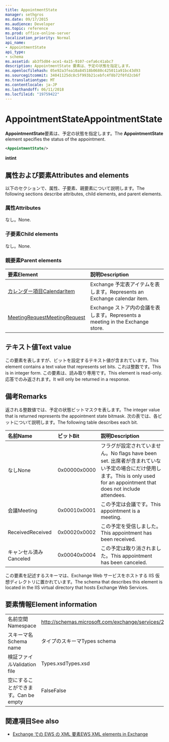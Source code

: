 ```yaml
---
title: AppointmentState
manager: sethgros
ms.date: 09/17/2015
ms.audience: Developer
ms.topic: reference
ms.prod: office-online-server
localization_priority: Normal
api_name:
- AppointmentState
api_type:
- schema
ms.assetid: ab3f5d04-ace1-4a15-9107-cefa6c41abc7
description: AppointmentState 要素は、予定の状態を指定します。
ms.openlocfilehash: 05e92a3fea10a84518b0680c425011a91bc43d93
ms.sourcegitcommit: 34041125dc8c5f993b21cebfc4f8b72f0fd2cb6f
ms.translationtype: MT
ms.contentlocale: ja-JP
ms.lasthandoff: 06/11/2018
ms.locfileid: "19759422"
---
```

# <a name="appointmentstate"></a><span data-ttu-id="7819a-103">AppointmentState</span><span class="sxs-lookup"><span data-stu-id="7819a-103">AppointmentState</span></span>

<span data-ttu-id="7819a-104">**AppointmentState**要素は、予定の状態を指定します。</span><span class="sxs-lookup"><span data-stu-id="7819a-104">The **AppointmentState** element specifies the status of the appointment.</span></span> 
  
```XML
<AppointmentState/>
```

 <span data-ttu-id="7819a-105">**int**</span><span class="sxs-lookup"><span data-stu-id="7819a-105">**int**</span></span>
## <a name="attributes-and-elements"></a><span data-ttu-id="7819a-106">属性および要素</span><span class="sxs-lookup"><span data-stu-id="7819a-106">Attributes and elements</span></span>

<span data-ttu-id="7819a-107">以下のセクションで、属性、子要素、親要素について説明します。</span><span class="sxs-lookup"><span data-stu-id="7819a-107">The following sections describe attributes, child elements, and parent elements.</span></span>
  
### <a name="attributes"></a><span data-ttu-id="7819a-108">属性</span><span class="sxs-lookup"><span data-stu-id="7819a-108">Attributes</span></span>

<span data-ttu-id="7819a-109">なし。</span><span class="sxs-lookup"><span data-stu-id="7819a-109">None.</span></span>
  
### <a name="child-elements"></a><span data-ttu-id="7819a-110">子要素</span><span class="sxs-lookup"><span data-stu-id="7819a-110">Child elements</span></span>

<span data-ttu-id="7819a-111">なし。</span><span class="sxs-lookup"><span data-stu-id="7819a-111">None.</span></span>
  
### <a name="parent-elements"></a><span data-ttu-id="7819a-112">親要素</span><span class="sxs-lookup"><span data-stu-id="7819a-112">Parent elements</span></span>

|<span data-ttu-id="7819a-113">**要素**</span><span class="sxs-lookup"><span data-stu-id="7819a-113">**Element**</span></span>|<span data-ttu-id="7819a-114">**説明**</span><span class="sxs-lookup"><span data-stu-id="7819a-114">**Description**</span></span>|
|:-----|:-----|
|[<span data-ttu-id="7819a-115">カレンダー項目</span><span class="sxs-lookup"><span data-stu-id="7819a-115">CalendarItem</span></span>](calendaritem.md) <br/> |<span data-ttu-id="7819a-116">Exchange 予定表アイテムを表します。</span><span class="sxs-lookup"><span data-stu-id="7819a-116">Represents an Exchange calendar item.</span></span>  <br/> |
|[<span data-ttu-id="7819a-117">MeetingRequest</span><span class="sxs-lookup"><span data-stu-id="7819a-117">MeetingRequest</span></span>](meetingrequest.md) <br/> |<span data-ttu-id="7819a-118">Exchange ストア内の会議を表します。</span><span class="sxs-lookup"><span data-stu-id="7819a-118">Represents a meeting in the Exchange store.</span></span>  <br/> |
   
## <a name="text-value"></a><span data-ttu-id="7819a-119">テキスト値</span><span class="sxs-lookup"><span data-stu-id="7819a-119">Text value</span></span>

<span data-ttu-id="7819a-120">この要素を表しますが、ビットを設定するテキスト値が含まれています。</span><span class="sxs-lookup"><span data-stu-id="7819a-120">This element contains a text value that represents set bits.</span></span> <span data-ttu-id="7819a-121">これは整数です。</span><span class="sxs-lookup"><span data-stu-id="7819a-121">This is in integer form.</span></span> <span data-ttu-id="7819a-122">この要素は、読み取り専用です。</span><span class="sxs-lookup"><span data-stu-id="7819a-122">This element is read-only.</span></span> <span data-ttu-id="7819a-123">応答でのみ返されます。</span><span class="sxs-lookup"><span data-stu-id="7819a-123">It will only be returned in a response.</span></span>
  
## <a name="remarks"></a><span data-ttu-id="7819a-124">備考</span><span class="sxs-lookup"><span data-stu-id="7819a-124">Remarks</span></span>

<span data-ttu-id="7819a-125">返される整数値では、予定の状態ビットマスクを表します。</span><span class="sxs-lookup"><span data-stu-id="7819a-125">The integer value that is returned represents the appointment state bitmask.</span></span> <span data-ttu-id="7819a-126">次の表では、各ビットについて説明します。</span><span class="sxs-lookup"><span data-stu-id="7819a-126">The following table describes each bit.</span></span>
  
|<span data-ttu-id="7819a-127">**名前**</span><span class="sxs-lookup"><span data-stu-id="7819a-127">**Name**</span></span>|<span data-ttu-id="7819a-128">**ビット**</span><span class="sxs-lookup"><span data-stu-id="7819a-128">**Bit**</span></span>|<span data-ttu-id="7819a-129">**説明**</span><span class="sxs-lookup"><span data-stu-id="7819a-129">**Description**</span></span>|
|:-----|:-----|:-----|
|<span data-ttu-id="7819a-130">なし</span><span class="sxs-lookup"><span data-stu-id="7819a-130">None</span></span>  <br/> |<span data-ttu-id="7819a-131">0x0000</span><span class="sxs-lookup"><span data-stu-id="7819a-131">0x0000</span></span>  <br/> |<span data-ttu-id="7819a-132">フラグが設定されていません。</span><span class="sxs-lookup"><span data-stu-id="7819a-132">No flags have been set.</span></span> <span data-ttu-id="7819a-133">出席者が含まれていない予定の場合にだけ使用します。</span><span class="sxs-lookup"><span data-stu-id="7819a-133">This is only used for an appointment that does not include attendees.</span></span>  <br/> |
|<span data-ttu-id="7819a-134">会議</span><span class="sxs-lookup"><span data-stu-id="7819a-134">Meeting</span></span>  <br/> |<span data-ttu-id="7819a-135">0x0001</span><span class="sxs-lookup"><span data-stu-id="7819a-135">0x0001</span></span>  <br/> |<span data-ttu-id="7819a-136">この予定は会議です。</span><span class="sxs-lookup"><span data-stu-id="7819a-136">This appointment is a meeting.</span></span>  <br/> |
|<span data-ttu-id="7819a-137">Received</span><span class="sxs-lookup"><span data-stu-id="7819a-137">Received</span></span>  <br/> |<span data-ttu-id="7819a-138">0x0002</span><span class="sxs-lookup"><span data-stu-id="7819a-138">0x0002</span></span>  <br/> |<span data-ttu-id="7819a-139">この予定を受信しました。</span><span class="sxs-lookup"><span data-stu-id="7819a-139">This appointment has been received.</span></span>  <br/> |
|<span data-ttu-id="7819a-140">キャンセル済み</span><span class="sxs-lookup"><span data-stu-id="7819a-140">Canceled</span></span>  <br/> |<span data-ttu-id="7819a-141">0x0004</span><span class="sxs-lookup"><span data-stu-id="7819a-141">0x0004</span></span>  <br/> |<span data-ttu-id="7819a-142">この予定は取り消されました。</span><span class="sxs-lookup"><span data-stu-id="7819a-142">This appointment has been canceled.</span></span>  <br/> |
   
<span data-ttu-id="7819a-143">この要素を記述するスキーマは、Exchange Web サービスをホストする IIS 仮想ディレクトリに置かれています。</span><span class="sxs-lookup"><span data-stu-id="7819a-143">The schema that describes this element is located in the IIS virtual directory that hosts Exchange Web Services.</span></span>
  
## <a name="element-information"></a><span data-ttu-id="7819a-144">要素情報</span><span class="sxs-lookup"><span data-stu-id="7819a-144">Element information</span></span>

|||
|:-----|:-----|
|<span data-ttu-id="7819a-145">名前空間</span><span class="sxs-lookup"><span data-stu-id="7819a-145">Namespace</span></span>  <br/> |http://schemas.microsoft.com/exchange/services/2006/types  <br/> |
|<span data-ttu-id="7819a-146">スキーマ名</span><span class="sxs-lookup"><span data-stu-id="7819a-146">Schema name</span></span>  <br/> |<span data-ttu-id="7819a-147">タイプのスキーマ</span><span class="sxs-lookup"><span data-stu-id="7819a-147">Types schema</span></span>  <br/> |
|<span data-ttu-id="7819a-148">検証ファイル</span><span class="sxs-lookup"><span data-stu-id="7819a-148">Validation file</span></span>  <br/> |<span data-ttu-id="7819a-149">Types.xsd</span><span class="sxs-lookup"><span data-stu-id="7819a-149">Types.xsd</span></span>  <br/> |
|<span data-ttu-id="7819a-150">空にすることができます。</span><span class="sxs-lookup"><span data-stu-id="7819a-150">Can be empty</span></span>  <br/> |<span data-ttu-id="7819a-151">False</span><span class="sxs-lookup"><span data-stu-id="7819a-151">False</span></span>  <br/> |
   
## <a name="see-also"></a><span data-ttu-id="7819a-152">関連項目</span><span class="sxs-lookup"><span data-stu-id="7819a-152">See also</span></span>

- [<span data-ttu-id="7819a-153">Exchange での EWS の XML 要素</span><span class="sxs-lookup"><span data-stu-id="7819a-153">EWS XML elements in Exchange</span></span>](ews-xml-elements-in-exchange.md)

